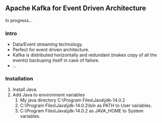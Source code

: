 <h2>Apache Kafka for Event Driven Architecture</h2>
In progress...
<h3>Intro</h3>
<ul>
  <li>Data/Event streaming technology.</li>
  <li>Perfect for event driven architecture.</li>
  <li>Kafka is distributed horizontally and redundant (makes copy of all the events) backuping itself in case of failure.</li>
  <li>...</li>
</ul>
<h3>Installation</h3>
<ol>
  <li>Install Java.</li>
  <li>Add Java to environment variables
      <ol>
        <li>My java directory C:\Program Files\Java\jdk-14.0.2</li>
        <li>C:\Program Files\Java\jdk-14.0.2\bin as PATH to User variables.</li>
        <li>C:\Program Files\Java\jdk-14.0.2 as JAVA_HOME to System variables.</li>
      </ol>
  </li>
</ol>
